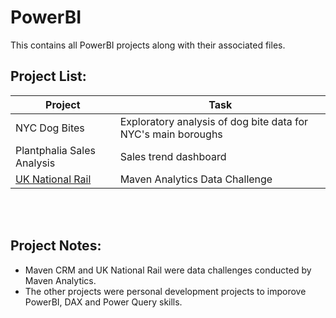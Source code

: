 # PowerBI

This contains all PowerBI projects along with their associated files.
<br>

## Project List:
| Project | Task |
| --- | --- | 
| NYC Dog Bites | Exploratory analysis of dog bite data for NYC's main boroughs |
| Plantphalia Sales Analysis | Sales trend dashboard |
| [UK National Rail](https://github.com/julyndav/PowerBI/tree/main/UK_National_Rail) | Maven Analytics Data Challenge |

<br></br>
## Project Notes:
<ul>
<li> Maven CRM and UK National Rail were data challenges conducted by Maven Analytics.</li>
<li>The other projects were personal development projects to imporove PowerBI, DAX and Power Query skills.</li>
</ul>
